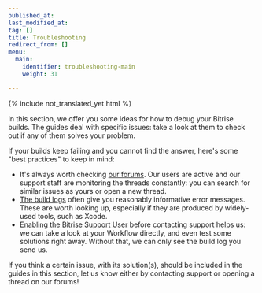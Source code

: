 ```yaml
---
published_at:
last_modified_at:
tag: []
title: Troubleshooting
redirect_from: []
menu:
  main:
    identifier: troubleshooting-main
    weight: 31

---
```

{% include not_translated_yet.html %}

In this section, we offer you some ideas for how to debug your Bitrise builds. The guides deal with specific issues: take a look at them to check out if any of them solves your problem.

If your builds keep failing and you cannot find the answer, here's some "best practices" to keep in mind:

* It's always worth checking [our forums](https://discuss.bitrise.io). Our users are active and our support staff are monitoring the threads constantly: you can search for similar issues as yours or open a new thread.
* [The build logs](/jp/builds/build-logs/) often give you reasonably informative error messages. These are worth looking up, especially if they are produced by widely-used tools, such as Xcode.
* [Enabling the Bitrise Support User](/jp/troubleshooting/enabling-bitrise-support-user/) before contacting support helps us: we can take a look at your Workflow directly, and even test some solutions right away. Without that, we can only see the build log you send us.

If you think a certain issue, with its solution(s), should be included in the guides in this section, let us know either by contacting support or opening a thread on our forums!